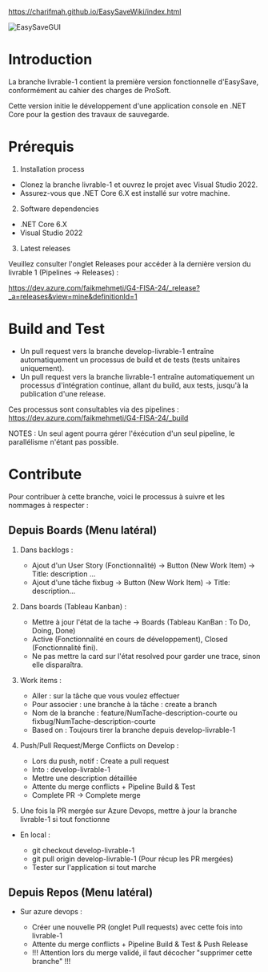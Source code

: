 https://charifmah.github.io/EasySaveWiki/index.html

![EasySaveGUI](https://github.com/user-attachments/assets/3efef8e8-2276-430c-87f1-c2779d24028a)

# Introduction 

La branche livrable-1 contient la première version fonctionnelle d'EasySave, conformément au cahier des charges de ProSoft. 

Cette version initie le développement d'une application console en .NET Core pour la gestion des travaux de sauvegarde.

# Prérequis

1.	Installation process

* Clonez la branche livrable-1 et ouvrez le projet avec Visual Studio 2022. 
* Assurez-vous que .NET Core 6.X est installé sur votre machine.

2.	Software dependencies

* .NET Core 6.X
* Visual Studio 2022

3.	Latest releases

Veuillez consulter l'onglet Releases pour accéder à la dernière version du livrable 1 (Pipelines -> Releases) :

https://dev.azure.com/faikmehmeti/G4-FISA-24/_release?_a=releases&view=mine&definitionId=1

# Build and Test

* Un pull request vers la branche develop-livrable-1 entraîne automatiquement un processus de build et de tests (tests unitaires uniquement).
* Un pull request vers la branche livrable-1 entraîne automatiquement un processus d'intégration continue, allant du build, aux tests, jusqu'à la publication d'une release.

Ces processus sont consultables via des pipelines : https://dev.azure.com/faikmehmeti/G4-FISA-24/_build

NOTES : Un seul agent pourra gérer l'éxécution d'un seul pipeline, le parallélisme n'étant pas possible.

# Contribute

Pour contribuer à cette branche, voici le processus à suivre et les nommages à respecter :

## Depuis Boards (Menu latéral)

1. Dans backlogs : 

    * Ajout d'un User Story (Fonctionnalité) -> Button (New Work Item) -> Title: description ...
    * Ajout d'une tâche fixbug -> Button (New Work Item) -> Title: description...

2. Dans boards (Tableau Kanban) :
        
    * Mettre à jour l'état de la tache -> Boards (Tableau KanBan : To Do, Doing, Done)
    * Active (Fonctionnalité en cours de développement), Closed (Fonctionnalité fini).
    * Ne pas mettre la card sur l'état resolved pour garder une trace, sinon elle disparaîtra.

3. Work items :
    
    * Aller : sur la tâche que vous voulez effectuer
    * Pour associer : une branche à la tâche : create a branch
    * Nom de la branche : feature/NumTache-description-courte ou fixbug/NumTache-description-courte
    * Based on : Toujours tirer la branche depuis develop-livrable-1

4. Push/Pull Request/Merge Conflicts on Develop :

    * Lors du push, notif : Create a pull request
    * Into : develop-livrable-1
    * Mettre une description détaillée
    * Attente du merge conflicts + Pipeline Build & Test
    * Complete PR -> Complete merge


5. Une fois la PR mergée sur Azure Devops, mettre à jour la branche livrable-1 si tout fonctionne

* En local :

    * git checkout develop-livrable-1
    * git pull origin develop-livrable-1 (Pour récup les PR mergées)
    * Tester sur l'application si tout marche

## Depuis Repos (Menu latéral)

* Sur azure devops :

    * Créer une nouvelle PR (onglet Pull requests) avec cette fois into livrable-1
    * Attente du merge conflicts + Pipeline Build & Test & Push Release
    * !!! Attention lors du merge validé, il faut décocher "supprimer cette branche" !!!
